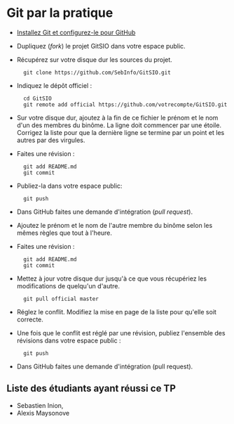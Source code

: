 ﻿Git par la pratique
===================

* [Installez Git et configurez-le pour GitHub](http://help.github.com/set-up-git-redirect/)
* Dupliquez (*fork*) le projet GitSIO dans votre espace public.
* Récupérez sur votre disque dur les sources du projet.

        git clone https://github.com/SebInfo/GitSIO.git

* Indiquez le dépôt officiel :

        cd GitSIO
        git remote add official https://github.com/votrecompte/GitSIO.git 

* Sur votre disque dur, ajoutez à la fin de ce fichier le prénom et le nom d'un des membres du binôme. La ligne doit commencer par une étoile. Corrigez la liste pour que la dernière ligne se termine par un point et les autres par des virgules.
* Faites une révision :

        git add README.md
        git commit

* Publiez-la dans votre espace public:

        git push

* Dans GitHub faites une demande d'intégration (*pull request*). 
* Ajoutez le prénom et le nom de l'autre membre du binôme selon les mêmes règles que tout à l'heure.
* Faites une révision :

        git add README.md
        git commit

* Mettez à jour votre disque dur jusqu'à ce que vous récupériez les modifications de quelqu'un d'autre.

        git pull official master

* Réglez le conflit. Modifiez la mise en page de la liste pour qu'elle soit correcte.
* Une fois que le conflit est réglé par une révision, publiez l'ensemble des révisions dans votre espace public :

        git push

* Dans GitHub faites une demande d'intégration (pull request).

Liste des étudiants ayant réussi ce TP
--------------------------------------


* Sebastien Inion,
* Alexis Maysonove
